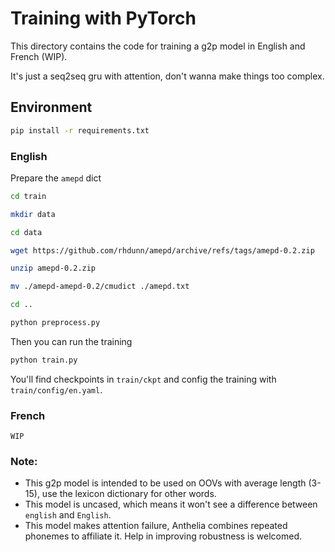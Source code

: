 # Training with PyTorch

This directory contains the code for training a g2p model in English and French (WIP).

It's just a seq2seq gru with attention, don't wanna make things too complex.

## Environment

```bash
pip install -r requirements.txt
```

### English

Prepare the `amepd` dict

```bash
cd train

mkdir data

cd data

wget https://github.com/rhdunn/amepd/archive/refs/tags/amepd-0.2.zip

unzip amepd-0.2.zip

mv ./amepd-amepd-0.2/cmudict ./amepd.txt

cd ..

python preprocess.py
```

Then you can run the training

```bash
python train.py
```

You'll find checkpoints in `train/ckpt` and config the training with `train/config/en.yaml`.

### French

`WIP`

### Note:
- This g2p model is intended to be used on OOVs with average length (3-15), use the lexicon dictionary for other words.
- This model is uncased, which means it won't see a difference between `english` and `English`.
- This model makes attention failure, Anthelia combines repeated phonemes to affiliate it. Help in improving robustness is welcomed.